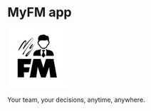 # MyFM app

<img src="myfm/assets/logos/myfm_logo.png" width="135">

Your team, your decisions, anytime, anywhere.
